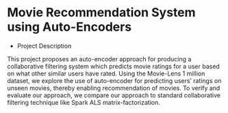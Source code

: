 
# Movie Recommendation System using Auto-Encoders

* Project Description

This project proposes an auto-encoder approach for producing a collaborative filtering system which
predicts movie ratings for a user based on what other similar users have rated. Using the Movie-Lens
1 million dataset, we explore the use of auto-encoder for predicting users’ ratings on unseen movies,
thereby enabling recommendation of movies. To verify and evaluate our approach, we compare our
approach to standard collaborative filtering technique like Spark ALS matrix-factorization.
